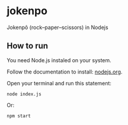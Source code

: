 # jokenpo

Jokenpô (rock–paper–scissors) in Nodejs

## How to run

You need Node.js instaled on your system.

Follow the documentation to install: [nodejs.org](https://nodejs.org).

Open your terminal and run this statement:

```shell
node index.js
```

Or:

```shell
npm start
```